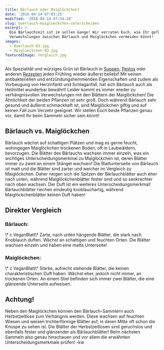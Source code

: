 ```yaml
---
title: Bärlauch oder Maiglöckchen?
date: '2016-04-14 07:03:25'
modified: '2016-04-14 07:54:28'
slug: baerlauch-maigloeckchen-unterscheiden
excerpt: >-
  Die Bärlauchzeit ist im vollen Gange! Wir verraten Euch, wie Ihr gefährliche
  Verwechslungen zwischen Bärlauch und Maiglöckchen vermeiden könnt!
images:
  - Baerlauch-03.jpg
  - Maigloeckchen-03.jpg
featuredImage: Vergleich.jpg
---
```


Als Spezialität und würziges Grün ist Bärlauch in [Suppen](https://www.veganblatt.com/baerlauch-creme-suppe), [Pestos](https://www.veganblatt.com/baerlauch-pesto-vollkorn-spagetthi) oder anderen [Rezepten](https://www.veganblatt.com/t/vegane-baerlauch-rezepte) jeden Frühling wieder äußerst beliebt! Mit seinen antibakteriellen und entzündungshemmenden Eigenschaften und zudem als Vorbeugung von Herzinfarkt und Schlaganfall, hat sich Bärlauch auch als Heilmittel wunderbar bewährt! Leider kommt es immer wieder zu verhängnisvollen Verwechslungen mit den Blättern der Maiglöckchen! Die Ähnlichkeit der beiden Pflanzen ist sehr groß. Doch während Bärlauch sehr gesund und äußerst schmackhaft ist, sind Maiglöckchen giftig und auf keinen Fall zum Verzehr geeignet. Wir stellen Euch beide Pflanzen genau vor, damit Ihr beim Sammeln sicher sein könnt!

## Bärlauch vs. Maiglöckchen

Bärlauch wächst auf schattigen Plätzen und mag es gerne feucht, wohingegen Maiglöckchen trockenen Boden, oft in Laubwäldern, bevorzugen. Die Blätter des Bärlauchs wachsen immer einzeln, was ein wichtiges Unterscheidungsmerkmal zu Maiglöckchen ist, deren Blätter immer zu zweit an einem Stängel wachsen! Die Blattunterseite von Bärlauch ist matt und die Blätter sind zarter und weicher im Vergleich zu Maiglöckchen. Daher neigen sich die Spitzen der Bärlauchblätter auch eher nach unten, während Maiglöckchenblätter fester sind und so senkrechter nach oben wachsen. Der Duft ist ein weiteres Unterscheidungsmerkmal! Bärlauchblätter riechen eindeutig knoblauchartig, während Maiglöckchenblätter keinen Duft haben!

## Direkter Vergleich

### Bärlauch:

<!-- Image removed (no copyright): Baerlauch-03-640x400.jpg --> \* c VeganBlatt\* Zarte, nach unten hängende Blätter, die stark nach Knoblauch duften. Wächst an schattigen und feuchten Orten. Die Blätter wachsen einzeln und haben eine matte Unterseite!

### Maiglöckchen:

<!-- Image removed (no copyright): Maigloeckchen-03-640x400.jpg --> \* c VeganBlatt\* Starke, aufrecht stehende Blätter, die keinen charakteristischen Duft haben. Wächst eher, jedoch nicht immer, an trockenen Orten. An einem Stiel befinden sich immer zwei Blätter, die eine glänzende Unterseite aufweisen.

## Achtung!

Neben den Maiglöckchen können den Bärlauch-Sammlern auch Herbstzeitlose zum Verhängnis werden. Diese wachsen auf feuchten Wiesen und weisen trichterförmige Blätter auf, in deren Mitte oft schon die Knospe zu sehen ist. Die Blätter der Herbstzeitlosen sind geruchslos und ebenfalls fester und glänzender als Bärlauchblätter! Beim nächsten Sammeln also genau hinschauen und vor allem die erwähnten Unterscheidungsmerkmale prüfen! -kw

